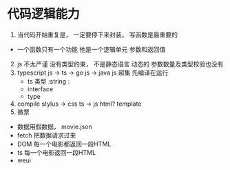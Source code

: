 # 代码逻辑能力

1. 当代码开始重复是， 一定要停下来封装， 写函数是最重要的
  - 一个函数只有一个功能
    他是一个逻辑单元
    参数和返回值
2. js 不太严谨
  没有类型约束，  不是静态语言  动态的
  参数数量及类型校验也没有
3. typescript
  js -> ts -> go
  js -> java
  js 超集
  先编译在运行
    - ts 类型  :string  :
    - interface  
    - type 
4. compile
  stylus -> css
  ts -> js
  html? template
5. 微票
  - 数据用假数据，  movie.json
  - fetch  把数据请求过来
  - DOM 每一个电影都返回一段HTML
  - ts 每一个电影返回一段HTML
  - weui 
